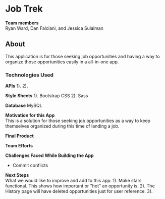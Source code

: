 # Job Trek

**Team members**<br />
Ryan Ward, Dan Falciani, and Jessica Sulaiman

## About
This application is for those seeking job opportunities and having a way to organize those opportunities easily in a all-in-one app.

### Technologies Used
**APIs**
1).
2).

**Style Sheets**
1). Bootstrap CSS
2). Sass

**Database**
MySQL

**Motivation for this App**
<br/>
This is a solution for those seeking job opportunities as a way to keep themselves organized during this time of landing a job. 

**Final Product**


**Team Efforts**


**Challenges Faced While Building the App**<br />
* Commit conflicts

**Next Steps**<br />
What we would like to improve and add to this app:
1). Make stars functional. This shows how important or "hot" an opportunity is.
2). The History page will have deleted opportunities just for user reference.
3). 